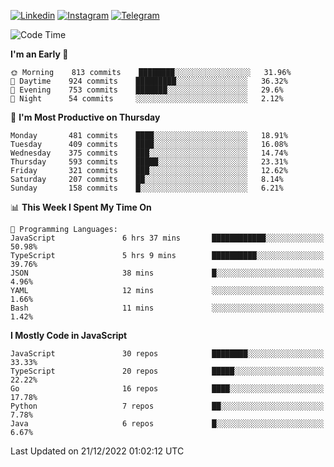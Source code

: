 [![Linkedin](https://img.shields.io/badge/-Archie-blue?style=flat-square&labelColor=gray&logo=Linkedin&logoColor=white&link=https://www.linkedin.com/in/archisdi)](https://www.linkedin.com/in/archisdi)
[![Instagram](https://img.shields.io/badge/-@archisdi-orange?style=flat-square&labelColor=gray&logo=Instagram&logoColor=white&link=https://www.instagram.com/archisdi)](https://www.instagram.com/archisdi)
[![Telegram](https://img.shields.io/badge/-aai-informational?style=flat-square&labelColor=gray&logo=telegram&logoColor=white&link=https://t.me/archisdi)](https://t.me/archisdi)

<!--START_SECTION:waka-->
![Code Time](http://img.shields.io/badge/Code%20Time-1%2C886%20hrs%203%20mins-blue)

**I'm an Early 🐤** 

```text
🌞 Morning    813 commits    ████████░░░░░░░░░░░░░░░░░   31.96% 
🌆 Daytime    924 commits    █████████░░░░░░░░░░░░░░░░   36.32% 
🌃 Evening    753 commits    ███████░░░░░░░░░░░░░░░░░░   29.6% 
🌙 Night      54 commits     ░░░░░░░░░░░░░░░░░░░░░░░░░   2.12%

```
📅 **I'm Most Productive on Thursday** 

```text
Monday       481 commits    ████░░░░░░░░░░░░░░░░░░░░░   18.91% 
Tuesday      409 commits    ████░░░░░░░░░░░░░░░░░░░░░   16.08% 
Wednesday    375 commits    ███░░░░░░░░░░░░░░░░░░░░░░   14.74% 
Thursday     593 commits    █████░░░░░░░░░░░░░░░░░░░░   23.31% 
Friday       321 commits    ███░░░░░░░░░░░░░░░░░░░░░░   12.62% 
Saturday     207 commits    ██░░░░░░░░░░░░░░░░░░░░░░░   8.14% 
Sunday       158 commits    █░░░░░░░░░░░░░░░░░░░░░░░░   6.21%

```


📊 **This Week I Spent My Time On** 

```text
💬 Programming Languages: 
JavaScript               6 hrs 37 mins       ████████████░░░░░░░░░░░░░   50.98% 
TypeScript               5 hrs 9 mins        ██████████░░░░░░░░░░░░░░░   39.76% 
JSON                     38 mins             █░░░░░░░░░░░░░░░░░░░░░░░░   4.96% 
YAML                     12 mins             ░░░░░░░░░░░░░░░░░░░░░░░░░   1.66% 
Bash                     11 mins             ░░░░░░░░░░░░░░░░░░░░░░░░░   1.42%

```

**I Mostly Code in JavaScript** 

```text
JavaScript               30 repos            ████████░░░░░░░░░░░░░░░░░   33.33% 
TypeScript               20 repos            █████░░░░░░░░░░░░░░░░░░░░   22.22% 
Go                       16 repos            ████░░░░░░░░░░░░░░░░░░░░░   17.78% 
Python                   7 repos             ██░░░░░░░░░░░░░░░░░░░░░░░   7.78% 
Java                     6 repos             █░░░░░░░░░░░░░░░░░░░░░░░░   6.67%

```



 Last Updated on 21/12/2022 01:02:12 UTC
<!--END_SECTION:waka-->